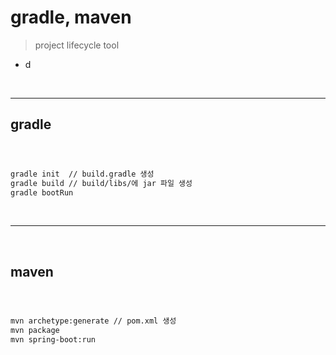 # gradle, maven
> project lifecycle tool
* d

<br>
<hr>

## gradle 
####

<br>

### 
```bash
gradle init  // build.gradle 생성
gradle build // build/libs/에 jar 파일 생성
gradle bootRun
```

<br>
<hr>
<br>

## maven 
####

<br>

### 

```bash
mvn archetype:generate // pom.xml 생성
mvn package
mvn spring-boot:run
```
